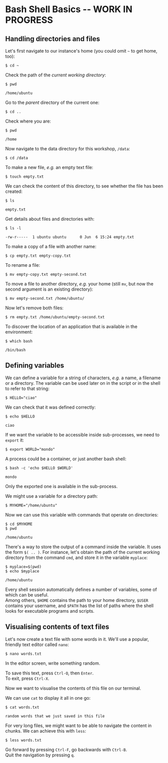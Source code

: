 # Bash Shell Basics -- WORK IN PROGRESS


## Handling directories and files

Let's first navigate to our instance's home (you could omit `~` to get home, too):
```
$ cd ~
```

Check the path of the *current working directory*:
```
$ pwd

/home/ubuntu
```

Go to the *parent* directory of the current one:
```
$ cd ..
```

Check where you are:
```
$ pwd

/home
```

Now navigate to the data directory for this workshop, `/data`:
```
$ cd /data
```

To make a new file, *e.g.* an empty text file:
```
$ touch empty.txt
```

We can check the content of this directory, to see whether the file has been created:
```
$ ls

empty.txt
```

Get details about files and directories with:
```
$ ls -l

-rw-r-----  1 ubuntu ubuntu      0 Jun  6 15:24 empty.txt
```

To make a copy of a file with another name:
```
$ cp empty.txt empty-copy.txt 
```

To rename a file:
```
$ mv empty-copy.txt empty-second.txt
```

To move a file to another directory, *e.g.* your home (still `mv`, but now the second argument is an existing directory):

```
$ mv empty-second.txt /home/ubuntu/
```

Now let's remove both files:
```
$ rm empty.txt /home/ubuntu/empty-second.txt
```

To discover the location of an application that is available in the environment:
```
$ which bash

/bin/bash
```


## Defining variables

We can define a variable for a string of characters, *e.g.* a name, a filename or a directory.  The variable can be used later on in the script or in the shell to refer to that string:
```
$ HELLO="ciao"
```

We can check that it was defined correctly:
```
$ echo $HELLO

ciao
```

If we want the variable to be accessible inside sub-processes, we need to `export` it:
```
$ export WORLD="mondo"
```

A process could be a container, or just another bash shell:
```
$ bash -c 'echo $HELLO $WORLD'

mondo
```

Only the exported one is available in the sub-process.

We might use a variable for a directory path:
```
$ MYHOME="/home/ubuntu"
```

Now we can use this variable with commands that operate on directories:
```
$ cd $MYHOME
$ pwd

/home/ubuntu
```

There's a way to store the output of a command inside the variable.  It uses the form `$( .. )`.  For instance, let's obtain the path of the current working directory from the command `cmd`, and store it in the variable `myplace`:

```
$ myplace=$(pwd)
$ echo $myplace

/home/ubuntu
```

Every shell session automatically defines a number of variables, some of which can be useful.  
Among others, `$HOME` contains the path to your home directory, `$USER` contains your username, and `$PATH` has the list of paths where the shell looks for executable programs and scripts.


## Visualising contents of text files

Let's now create a text file with some words in it.  We'll use a popular, friendly text editor called `nano`:
```
$ nano words.txt
```

In the editor screen, write something random.

To save this text, press `Ctrl-O`, then `Enter`.  
To exit, press `Ctrl-X`.

Now we want to visualise the contents of this file on our terminal.

We can use `cat` to display it all in one go:
```
$ cat words.txt

random words that we just saved in this file
```

For very long files, we might want to be able to navigate the content in chunks.  We can achieve this with `less`:
```
$ less words.txt
```

Go forward by pressing `Ctrl-F`, go backwards with `Ctrl-B`.  
Quit the navigation by pressing `q`.
